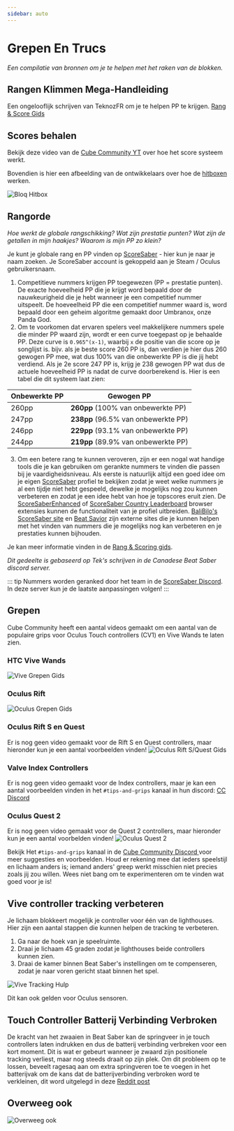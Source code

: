 ```yaml
---
sidebar: auto
---
```


# Grepen En Trucs
_Een compilatie van bronnen om je te helpen met het raken van de blokken._

## Rangen Klimmen Mega-Handleiding
Een ongelooflijk schrijven van TeknozFR om je te helpen PP te krijgen. [Rang & Score Gids](./ranking-guide)

## Scores behalen
Bekijk deze video van de [Cube Community YT](https://www.youtube.com/channel/UCdG9zS8jVcQIKl7plwWXUkg) over hoe het score systeem werkt.

<YouTube url='https://www.youtube.com/watch?v=rVbXCGddspA' />

Bovendien is hier een afbeelding van de ontwikkelaars over hoe de [hitboxen](https://twitter.com/Split82/status/979365834324889600) werken.

![Bloq Hitbox](~@images/mapping/hitbox-from-split.jpg)

## Rangorde
*Hoe werkt de globale rangschikking? Wat zijn prestatie punten? Wat zijn de getallen in mijn haakjes? Waarom is mijn PP zo klein?*

Je kunt je globale rang en PP vinden op [ScoreSaber](https://scoresaber.com/global) - hier kun je naar je naam zoeken. Je ScoreSaber account is gekoppeld aan je Steam / Oculus gebruikersnaam.

1. Competitieve nummers krijgen PP toegewezen (PP = prestatie punten). De exacte hoeveelheid PP die je krijgt word bepaald door de nauwkeurigheid die je hebt wanneer je een competitief nummer uitspeelt. De hoeveelheid PP die een competitief nummer waard is, word bepaald door een geheim algoritme gemaakt door Umbranox, onze Panda God.
2. Om te voorkomen dat ervaren spelers veel makkelijkere nummers spele die minder PP waard zijn, wordt er een curve toegepast op je behaalde PP. Deze curve is `0.965^(x-1)`, waarbij `x` de positie van die score op je songlijst is. bijv. als je beste score 260 PP is, dan verdien je hier dus 260 gewogen PP mee, wat dus 100% van die onbewerkte PP is die jij hebt verdiend. Als je 2e score 247 PP is, krijg je 238 gewogen PP wat dus de actuele hoeveelheid PP is nadat de curve doorberekend is. Hier is een tabel die dit systeem laat zien:

| Onbewerkte PP | Gewogen PP                           |
| ------------- | ------------------------------------ |
| 260pp         | **260pp** (100% van onbewerkte PP)   |
| 247pp         | **238pp** (96.5% van onbewerkte PP)  |
| 246pp         | **229pp** (93.1% van onbewerkte PP)  |
| 244pp         | **219pp**  (89.9% van onbewerkte PP) |

3. Om een betere rang te kunnen veroveren, zijn er een nogal wat handige tools die je kan gebruiken om gerankte nummers te vinden die passen bij je vaardigheidsniveau. Als eerste is natuurlijk altijd een goed idee om je eigen [ScoreSaber](https://scoresaber.com/global) profiel te bekijken zodat je weet welke nummers je al een tijdje niet hebt gespeeld, dewelke je mogelijks nog zou kunnen verbeteren en zodat je een idee hebt van hoe je topscores eruit zien. De [ScoreSaberEnhanced](https://github.com/Splamy/ScoreSaberEnhanced#readme) of [ScoreSaber Country Leaderboard](https://github.com/motzel/ScoreSaberCountryLeaderboard#readme) browser extensies kunnen de functionaliteit van je profiel uitbreiden. [BaliBilo's ScoreSaber site](https://scoresaber.balibalo.xyz/peepee) en [Beat Savior](https://www.beatsavior.io/) zijn externe sites die je kunnen helpen met het vinden van nummers die je mogelijks nog kan verbeteren en je prestaties kunnen bijhouden.

Je kan meer informatie vinden in de [Rang & Scoring gids](./ranking-guide.md).

*Dit gedeelte is gebaseerd op Tek's schrijven in de Canadese Beat Saber discord server.*

::: tip Nummers worden geranked door het team in de [ScoreSaber Discord](https://discord.gg/WpuDMwU). In deze server kun je de laatste aanpassingen volgen! :::

## Grepen
Cube Community heeft een aantal videos gemaakt om een aantal van de populaire grips voor Oculus Touch controllers (CV1) en Vive Wands te laten zien.

### HTC Vive Wands
<YouTube url='https://www.youtube.com/watch?v=G7x_wb7RrgU' />

![Vive Grepen Gids](~@images/grips-and-tricks/vive-grips-guide.jpg)

### Oculus Rift
<YouTube url='https://www.youtube.com/watch?v=XFt90q69aEA' />

![Oculus Grepen Gids](~@images/grips-and-tricks/oculus-grips-guide.jpg)

### Oculus Rift S en Quest
Er is nog geen video gemaakt voor de Rift S en Quest controllers, maar hieronder kun je een aantal voorbeelden vinden! ![Oculus Rift S/Quest Gids](~@images/grips-and-tricks/touch2-grips.jpg)

### Valve Index Controllers
Er is nog geen video gemaakt voor de Index controllers, maar je kan een aantal voorbeelden vinden in het `#tips-and-grips` kanaal in hun discord: [CC Discord](https://discord.gg/dwe8mbC)

### Oculus Quest 2
Er is nog geen video gemaakt voor de Quest 2 controllers, maar hieronder kun je een aantal voorbelden vinden! ![Oculus Quest 2](~@images/grips-and-tricks/touch3-grips.jpg)

Bekijk Het `#tips-and-grips` kanaal in de [Cube Community Discord ](https://discord.gg/dwe8mbC) voor meer suggesties en voorbeelden. Houd er rekening mee dat ieders speelstijl en lichaam anders is; iemand anders' greep werkt misschien niet precies zoals jij zou willen. Wees niet bang om te experimenteren om te vinden wat goed voor je is!

## Vive controller tracking verbeteren
Je lichaam blokkeert mogelijk je controller voor één van de lighthouses. Hier zijn een aantal stappen die kunnen helpen de tracking te verbeteren.

1. Ga naar de hoek van je speelruimte.
2. Draai je lichaam 45 graden zodat je lighthouses beide controllers kunnen zien.
3. Draai de kamer binnen Beat Saber's instellingen om te compenseren, zodat je naar voren gericht staat binnen het spel.

![Vive Tracking Hulp](~@images/grips-and-tricks/vive-tracking-help.gif)

Dit kan ook gelden voor Oculus sensoren.

## Touch Controller Batterij Verbinding Verbroken
De kracht van het zwaaien in Beat Saber kan de springveer in je touch controllers laten indrukken en dus de batterij verbinding verbreken voor een kort moment. Dit is wat er gebeurt wanneer je zwaard zijn positionele tracking verliest, maar nog steeds draait op zijn plek. Om dit probleem op te lossen, beveelt ragesaq aan om extra springveren toe te voegen in het batterijvak om de kans dat de batterijverbinding verbroken word te verkleinen, dit word uitgelegd in deze [Reddit post](https://www.reddit.com/r/oculus/comments/a2h7o4/psa_adding_an_additional_spring_to_the_battery/?st=JR9Q7OEZ&sh=a7a3d091)

## Overweeg ook
![Overweeg ook](~@images/grips-and-tricks/allow-adequate-room-around-you-during-game-play-put-on-27689465.png)
